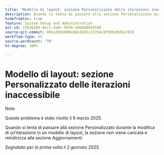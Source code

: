 ```yaml
---
title: 'Modello di layout: sezione Personalizzato delle iterazioni inaccessibile'
description: Quando si tenta di passare alla sezione Personalizzato durante la modifica di un’iterazione in un modello di layout, la sezione non viene caricata e reindirizza alla sezione Aggiornamenti.
hidefromtoc: true
feature: System Setup and Administration
exl-id: 22b36104-8ec1-4a8c-9b50-58b0d0945598
source-git-commit: 003a38b5009e80e1b65c23354c8fb9b38d6a7819
workflow-type: ht
source-wordcount: '78'
ht-degree: 100%

---
```


# Modello di layout: sezione Personalizzato delle iterazioni inaccessibile

>[!NOTE]
>
>Questo problema è stato risolto il 6 marzo 2025.

Quando si tenta di passare alla sezione Personalizzato durante la modifica di un’iterazione in un modello di layout, la sezione non viene caricata e reindirizza alla sezione Aggiornamenti.

_Segnalato per la prima volta il 2 gennaio 2025._
